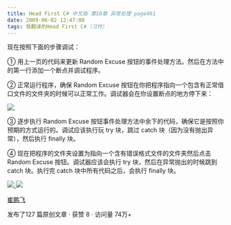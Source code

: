 ```yaml
---
title: Head First C# 中文版 第10章 异常处理 page461
date: 2009-06-02 12:47:00
tags: 我翻译的Head First C#（习作）
---
```

现在按照下面的步骤调试：

  

①  用上一页的代码来更新  Random Excuse  按钮的事件处理方法。然后在方法中的第一行添加一个断点并调试程序。

  

②  正常运行程序，确保  Random Excuse
按钮在你把程序指向一个包含有正常借口文件的文件夹的时候可以正常工作。调试器会在你设置断点的地方停下来：

  

![](https://p-blog.csdn.net/images/p_blog_csdn_net/cuipengfei1/EntryImages/20090602/2009-06-02_12-37-49.jpg)

③  逐步执行  Random Excuse  按钮事件处理方法中余下的代码，确保它是按照你预期的方式运行的。调试应该执行玩  try  块，跳过
catch  块（因为没有抛出异常），然后执行  finally  块。

  

④  现在把程序的文件夹设置为指向一个含有错误格式文件的文件夹然后点击  Random Excuse  按钮。调试器应该会执行  try
块，然后在异常抛出的时候跳到  catch  块。执行完  catch  块中所有代码之后，会执行  finally  块。

  



[ ![](https://profile.csdnimg.cn/5/2/5/3_cuipengfei1)
![](https://g.csdnimg.cn/static/user-reg-year/1x/11.png)
](https://blog.csdn.net/cuipengfei1)

[ 崔鹏飞 ](https://blog.csdn.net/cuipengfei1)

发布了127 篇原创文章  ·  获赞 8  ·  访问量 74万+

